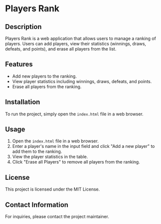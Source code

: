 # Players Rank

## Description
Players Rank is a web application that allows users to manage a ranking of players. Users can add players, view their statistics (winnings, draws, defeats, and points), and erase all players from the list.

## Features
- Add new players to the ranking.
- View player statistics including winnings, draws, defeats, and points.
- Erase all players from the ranking.

## Installation
To run the project, simply open the `index.html` file in a web browser.

## Usage
1. Open the `index.html` file in a web browser.
2. Enter a player's name in the input field and click "Add a new player" to add them to the ranking.
3. View the player statistics in the table.
4. Click "Erase all Players" to remove all players from the ranking.

## License
This project is licensed under the MIT License.

## Contact Information
For inquiries, please contact the project maintainer.
